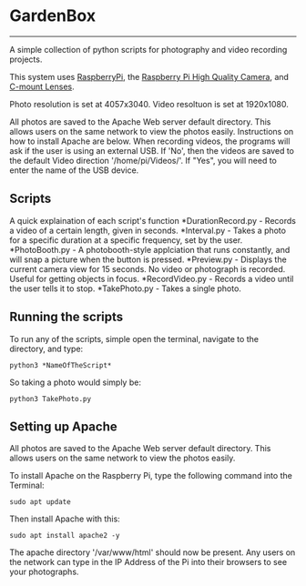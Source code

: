 # GardenBox 
-------------

A simple collection of python scripts for photography and video recording projects.

This system uses [RaspberryPi](https://www.raspberrypi.org/), the [Raspberry Pi High Quality Camera](https://www.raspberrypi.org/products/raspberry-pi-high-quality-camera/?resellerType=home), and [C-mount Lenses](https://thepihut.com/products/raspberry-pi-high-quality-camera-lens).

Photo resolution is set at 4057x3040.
Video resoltuon is set at 1920x1080.

All photos are saved to the Apache Web server default directory.  This allows users on the same network to view the photos easily.  Instructions on how to install Apache are below.
When recording videos, the programs will ask if the user is using an external USB.  If 'No', then the videos are saved to the default Video direction '/home/pi/Videos/'.  If "Yes", you will need to enter the name of the USB device.


Scripts
------------
A quick explaination of each script's function
*DurationRecord.py - Records a video of a certain length, given in seconds.
*Interval.py - Takes a photo for a specific duration at a specific frequency, set by the user.
*PhotoBooth.py - A photobooth-style applciation that runs constantly, and will snap a picture when the button is pressed.
*Preview.py - Displays the current camera view for 15 seconds.  No video or photograph is recorded.  Useful for getting objects in focus.
*RecordVideo.py - Records a video until the user tells it to stop.
*TakePhoto.py - Takes a single photo.


Running the scripts
---------------
To run any of the scripts, simple open the terminal, navigate to the directory, and type:
```
python3 *NameOfTheScript*
```
So taking a photo would simply be:
```
python3 TakePhoto.py
```

Setting up Apache
----------------------
All photos are saved to the Apache Web server default directory.  This allows users on the same network to view the photos easily.

To install Apache on the Raspberry Pi, type the following command into the Terminal:
```
sudo apt update
```

Then install Apache with this:
```
sudo apt install apache2 -y
```

The apache directory '/var/www/html' should now be present.  Any users on the network can type in the IP Address of the Pi into their browsers to see your photographs.




